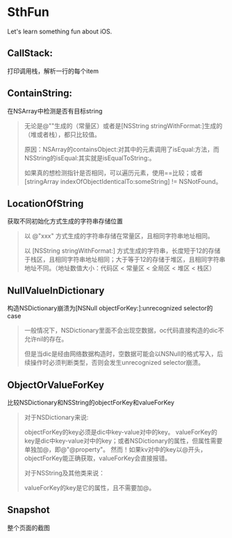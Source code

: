 # SthFun
Let's learn something fun about iOS.

## CallStack:

打印调用栈，解析一行的每个item

## ContainString:

在NSArray中检测是否有目标string

>无论是@""生成的（常量区）或者是[NSString stringWithFormat:]生成的（堆或者栈），都只比较值。
>
>原因：NSArray的containsObject:对其中的元素调用了isEqual:方法，而NSString的isEqual:其实就是isEqualToString:。
>
>如果真的想检测指针是否相同，可以遍历元素，使用==比较；或者[stringArray indexOfObjectIdenticalTo:someString] != NSNotFound。

## LocationOfString

获取不同初始化方式生成的字符串存储位置

> 以 @"xxx" 方式生成的字符串存储在常量区，且相同字符串地址相同。
>
> 以 [NSString stringWithFormat:] 方式生成的字符串，长度短于12的存储于栈区，且相同字符串地址相同；大于等于12的存储于堆区，且相同字符串地址不同。（地址数值大小：代码区 < 常量区 < 全局区 < 堆区 < 栈区）

## NullValueInDictionary

构造NSDictionary崩溃为[NSNull objectForKey:]:unrecognized selector的case

>一般情况下，NSDictionary里面不会出现空数据，oc代码直接构造的dic不允许nil的存在。
>
>但是当dic是经由网络数据构造时，空数据可能会以NSNull的格式写入，后续操作时必须判断类型，否则会发生unrecognized selector崩溃。


## ObjectOrValueForKey

比较NSDictionary和NSString的objectForKey和valueForKey

>对于NSDictionary来说:
>
>objectForKey的key必须是dic中key-value对中的key。
>valueForKey的key是dic中key-value对中的key；或者NSDictionary的属性，但属性需要单独加@，即@"@property"。
>然而！如果kv对中的key以@开头，objectForKey能正确获取，valueForKey会直接报错。
>
>对于NSString及其他类来说：
>
>valueForKey的key是它的属性，且不需要加@。

## Snapshot

整个页面的截图